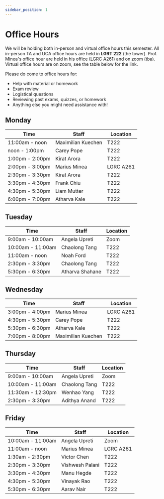 ```yaml
---
sidebar_position: 1
---
```


# Office Hours

We will be holding both in-person and virtual office hours this semester. All in-person TA and UCA office hours are held in **LGRT 222** (the tower). Prof. Minea's office hour are held in his office (LGRC A261) and on zoom (tba). Virtual office hours are on zoom, see the table below for the link.

Please do come to office hours for:

-   Help with material or homework
-   Exam review
-   Logistical questions
-   Reviewing past exams, quizzes, or homework
-   Anything else you might need assistance with!

## Monday

| **Time**        | **Staff**          | **Location**  |
|-----------------|--------------------|---------------|
| 11:00am - noon  | Maximilian Kuechen |   T222        |
| noon - 1:00pm   | Carey Pope         |   T222        |
| 1:00pm - 2:00pm | Kirat Arora        |   T222        |
| 2:00pm - 3:00pm | Marius Minea       |   LGRC A261   |
| 2:30pm - 3:30pm | Kirat Arora        |   T222        |
| 3:30pm - 4:30pm | Frank Chiu         |   T222        |
| 4:30pm - 5:30pm | Liam Mutter        |   T222        |
| 6:00pm - 7:00pm | Atharva Kale       |   T222        |

## Tuesday

| **Time**          | **Staff**       | **Location** |
|-------------------|-----------------|--------------|
| 9:00am - 10:00am  | Angela Upreti   |   Zoom       |
| 10:00am - 11:00am | Chaolong Tang   |   T222       |
| 11:00am - noon    | Noah Ford       |   T222       |
| 2:30pm - 3:30pm   | Chaolong Tang   |   T222       |
| 5:30pm - 6:30pm   | Atharva Shahane |   T222       |

## Wednesday

| **Time**        | **Staff**          | **Location**  |
|-----------------|--------------------|---------------|
| 3:00pm - 4:00pm | Marius Minea       |   LGRC A261   |
| 4:30pm - 5:30pm | Carey Pope         |   T222        |
| 5:30pm - 6:30pm | Atharva Kale       |   T222        |
| 7:00pm - 8:00pm | Maximilian Kuechen |   T222        |

## Thursday

| **Time**          | **Staff**     | **Location** |
|-------------------|---------------|--------------|
| 9:00am - 10:00am  | Angela Upreti |   Zoom       |
| 10:00am - 11:00am | Chaolong Tang |   T222       |
| 11:30am - 12:30pm | Wenhao Yang   |   T222       |
| 2:30pm - 3:30pm   | Adithya Anand |   T222       |

## Friday

| **Time**          | **Staff**       | **Location**  |
|-------------------|-----------------|---------------|
| 10:00am - 11:00am | Angela Upreti   |   Zoom        |
| 11:00am - noon    | Marius Minea    |   LGRC A261   |
| 1:30am - 2:30pm   | Victor Chen     |   T222        |
| 2:30pm - 3:30pm   | Vishwesh Palani |   T222        |
| 3:30pm - 4:30pm   | Manu Hegde      |   T222        |
| 4:30pm - 5:30pm   | Vinayak Rao     |   T222        |
| 5:30pm - 6:30pm   | Aarav Nair      |   T222        |